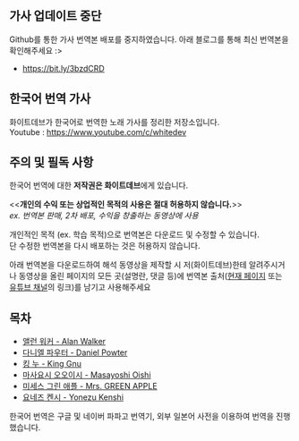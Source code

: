 ## 가사 업데이트 중단
Github를 통한 가사 번역본 배포를 중지하였습니다.
아래 블로그를 통해 최신 번역본을 확인해주세요 :>
- https://bit.ly/3bzdCRD

## 한국어 번역 가사
화이트데브가 한국어로 번역한 노래 가사를 정리한 저장소입니다.  
Youtube : https://www.youtube.com/c/whitedev

## 주의 및 필독 사항
한국어 번역에 대한 **저작권은 화이트데브**에게 있습니다.

<<**개인의 수익 또는 상업적인 목적의 사용은 절대 허용하지 않습니다.**>>  
 *ex. 번역본 판매, 2차 배포, 수익을 창출하는 동영상에 사용*

개인적인 목적 (ex. 학습 목적)으로 번역본은 다운로드 및 수정할 수 있습니다.  
단 수정한 번역본을 다시 배포하는 것은 허용하지 않습니다.

아래 번역본을 다운로드하여 해석 동영상을 제작할 시 저(화이트데브)한테 알려주시거나 동영상을 올린 페이지의 모든 곳(설명란, 댓글 등)에 번역본 출처([현재 페이지](https://github.com/whitedev7773/Translate) 또는 [유튜브 채널](https://www.youtube.com/c/whitedev)의 링크)를 남기고 사용해주세요

## 목차
 - [앨런 워커 - Alan Walker](https://github.com/whitedev7773/Translate/tree/main/Alan%20Walker)
 - [다니엘 파우터 - Daniel Powter](https://github.com/whitedev7773/Translate/tree/main/Daniel%20Powter)
 - [킹 누 - King Gnu](https://github.com/whitedev7773/Translate/tree/main/King%20Gnu)
 - [마사요시 오오이시 - Masayoshi Oishi](https://github.com/whitedev7773/Translate/tree/main/Masayoshi%20Oishi)
 - [미세스 그린 애플 - Mrs. GREEN APPLE](https://github.com/whitedev7773/Translate/tree/main/Mrs.%20GREEN%20APPLE)
 - [요네즈 켄시 - Yonezu Kenshi](https://github.com/whitedev7773/Translate/tree/main/Yonezu%20Kenshi)


한국어 번역은 구글 및 네이버 파파고 번역기, 외부 일본어 사전을 이용하여 번역을 진행했습니다.
